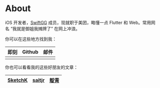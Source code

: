 # About

iOS 开发者，[SwiftGG](https://swift.gg/) 成员，现就职于美团，略懂一点 Flutter 和 Web。常用网名 “我就是御姐我摊牌了” 在网上冲浪。

你可以在这些地方找到我：

| 即刻                                                  | Github                                                     | 邮件                                                       |
| ----------------------------------------------------- | ---------------------------------------------------------- | ---------------------------------------------------------- |
| <BlogIcon name="jike" href="https://okjk.co/V0Y6to"/> | <BlogIcon name="github" href="https://github.com/OneeMe"/> | <BlogIcon name="email" href="mailto:onee.me@outlook.com"/> |

你也可以看看我的这些好朋友的文章：

| [SketchK](https://sketchk.xyz/) | [saitjr](http://saitjr.com/) | [靛青](https://blog.indigo.codes/) |
| ------------------------------- | ---------------------------- | ---------------------------------- |

